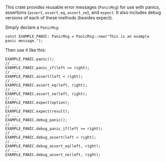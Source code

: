 This crate provides reusable error messages (`PanicMsg`) for use with 
panics, assertions (`assert`, `assert_eq`, `assert_ne`), and `expect`.
It also includes debug versions of each of these methods (besides expect).

Simply declare a `PanicMsg`:
```rust, no_run
const EXAMPLE_PANIC: PanicMsg = PanicMsg::new("This is an example panic message.");
```
Then use it like this:
```rust, no_run
EXAMPLE_PANIC.panic();
// ...
EXAMPLE_PANIC.panic_if(left >= right);
// ...
EXAMPLE_PANIC.assert(left < right);
// ...
EXAMPLE_PANIC.assert_eq(left, right);
// ...
EXAMPLE_PANIC.assert_ne(left, right);
// ...
EXAMPLE_PANIC.expect(option);
// ...
EXAMPLE_PANIC.expect(result);
// ...
EXAMPLE_PANIC.debug_panic();
// ...
EXAMPLE_PANIC.debug_panic_if(left >= right);
// ...
EXAMPLE_PANIC.debug_assert(left < right);
// ...
EXAMPLE_PANIC.debug_assert_eq(left, right);
// ...
EXAMPLE_PANIC.debug_assert_ne(left, right);
```